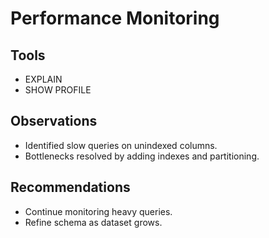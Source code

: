 # Performance Monitoring

## Tools
- EXPLAIN
- SHOW PROFILE

## Observations
- Identified slow queries on unindexed columns.
- Bottlenecks resolved by adding indexes and partitioning.

## Recommendations
- Continue monitoring heavy queries.
- Refine schema as dataset grows.
